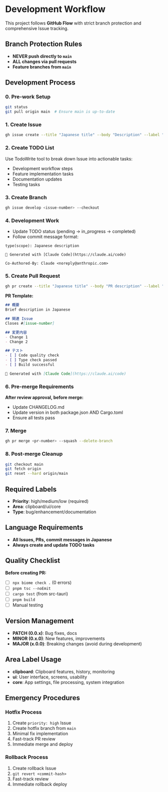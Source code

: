 # Development Workflow

This project follows **GitHub Flow** with strict branch protection and comprehensive Issue tracking.

## Branch Protection Rules
- **NEVER push directly to `main`**
- **ALL changes via pull requests**
- **Feature branches from `main`**

## Development Process

### 0. Pre-work Setup
```bash
git status
git pull origin main  # Ensure main is up-to-date
```

### 1. Create Issue
```bash
gh issue create --title "Japanese title" --body "Description" --label "priority: medium,enhancement,ui"
```

### 2. Create TODO List
Use TodoWrite tool to break down Issue into actionable tasks:
- Development workflow steps
- Feature implementation tasks
- Documentation updates
- Testing tasks

### 3. Create Branch
```bash
gh issue develop <issue-number> --checkout
```

### 4. Development Work
- Update TODO status (pending → in_progress → completed)
- Follow commit message format:
```
type(scope): Japanese description

🤖 Generated with [Claude Code](https://claude.ai/code)

Co-Authored-By: Claude <noreply@anthropic.com>
```

### 5. Create Pull Request
```bash
gh pr create --title "Japanese title" --body "PR description" --label "priority: medium,enhancement"
```

**PR Template:**
```markdown
## 概要
Brief description in Japanese

## 関連 Issue
Closes #[issue-number]

## 変更内容
- Change 1
- Change 2

## テスト
- [ ] Code quality check
- [ ] Type check passed
- [ ] Build successful

🤖 Generated with [Claude Code](https://claude.ai/code)
```

### 6. Pre-merge Requirements
**After review approval, before merge:**
- Update CHANGELOG.md
- Update version in both package.json AND Cargo.toml
- Ensure all tests pass

### 7. Merge
```bash
gh pr merge <pr-number> --squash --delete-branch
```

### 8. Post-merge Cleanup
```bash
git checkout main
git fetch origin
git reset --hard origin/main
```

## Required Labels
- **Priority**: high/medium/low (required)
- **Area**: clipboard/ui/core
- **Type**: bug/enhancement/documentation

## Language Requirements
- **All Issues, PRs, commit messages in Japanese**
- **Always create and update TODO tasks**

## Quality Checklist
**Before creating PR:**
- [ ] `npx biome check .` (0 errors)
- [ ] `pnpm tsc --noEmit`
- [ ] `cargo test` (from src-tauri)
- [ ] `pnpm build`
- [ ] Manual testing

## Version Management
- **PATCH (0.0.x)**: Bug fixes, docs
- **MINOR (0.x.0)**: New features, improvements  
- **MAJOR (x.0.0)**: Breaking changes (avoid during development)

## Area Label Usage
- **clipboard**: Clipboard features, history, monitoring
- **ui**: User interface, screens, usability
- **core**: App settings, file processing, system integration

## Emergency Procedures

### Hotfix Process
1. Create `priority: high` Issue
2. Create hotfix branch from `main`
3. Minimal fix implementation
4. Fast-track PR review
5. Immediate merge and deploy

### Rollback Process
1. Create rollback Issue
2. `git revert <commit-hash>`
3. Fast-track review
4. Immediate rollback deploy